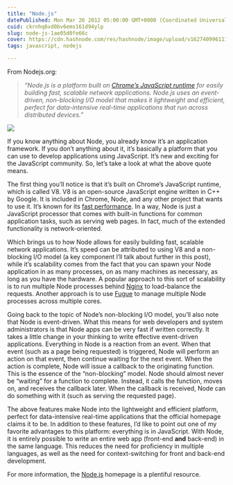 ```yaml
---
title: "Node.js"
datePublished: Mon Mar 26 2012 05:00:00 GMT+0000 (Coordinated Universal Time)
cuid: ckrnhq6vd0bv6ems161d94ylp
slug: node-js-1ae05d0fe66c
cover: https://cdn.hashnode.com/res/hashnode/image/upload/v1627409961111/y2RVDXyS7t.png
tags: javascript, nodejs

---
```



From Nodejs.org:
> *“Node.js is a platform built on [Chrome’s JavaScript runtime](http://code.google.com/p/v8/) for easily building fast, scalable network applications. Node.js uses an event-driven, non-blocking I/O model that makes it lightweight and efficient, perfect for data-intensive real-time applications that run across distributed devices.”*

![](https://cdn.hashnode.com/res/hashnode/image/upload/v1627409959673/eUz9bv2RO.png)

If you know anything about Node, you already know it’s an application framework. If you don’t anything about it, it’s basically a platform that you can use to develop applications using JavaScript. It’s new and exciting for the JavaScript community. So, let’s take a look at what the above quote means.

The first thing you’ll notice is that it’s built on Chrome’s JavaScript runtime, which is called V8. V8 is an open-source JavaScript engine written in C++ by Google. It is included in Chrome, Node, and any other project that wants to use it. It’s known for its [fast performance](https://developers.google.com/v8/design). In a way, Node is just a JavaScript processor that comes with built-in functions for common application tasks, such as serving web pages. In fact, much of the extended functionality is network-oriented.

Which brings us to how Node allows for easily building fast, scalable network applications. It’s speed can be attributed to using V8 and a non-blocking I/O model (a key component I’ll talk about further in this post), while it’s scalability comes from the fact that you can spawn your Node application in as many processes, on as many machines as necessary, as long as you have the hardware. A popular approach to this sort of scalability is to run multiple Node processes behind [Nginx](http://nginx.org/) to load-balance the requests. Another approach is to use [Fugue](https://github.com/pgte/fugue) to manage multiple Node processes across multiple cores.

Going back to the topic of Node’s non-blocking I/O model, you’ll also note that Node is event-driven. What this means for web developers and system administrators is that Node apps can be very fast if written correctly. It takes a little change in your thinking to write effective event-driven applications. Everything in Node is a reaction from an event. When that event (such as a page being requested) is triggered, Node will perform an action on that event, then continue waiting for the next event. When the action is complete, Node will issue a callback to the originating function. This is the essence of the “non-blocking” model. Node should almost never be “waiting” for a function to complete. Instead, it calls the function, moves on, and receives the callback later. When the callback is received, Node can do something with it (such as serving the requested page).

The above features make Node into the lightweight and efficient platform, perfect for data-intensive real-time applications that the official homepage claims it to be. In addition to these features, I’d like to point out one of my favorite advantages to this platform: everything is in JavaScript. With Node, it is entirely possible to write an entire web app (front-end **and** back-end) in the same language. This reduces the need for proficiency in multiple languages, as well as the need for context-switching for front and back-end development.

For more information, the [Node.js](http://nodejs.org/) homepage is a plentiful resource.